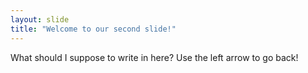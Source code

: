 ```yaml
---
layout: slide
title: "Welcome to our second slide!"
---
```

What should I suppose to write in here? 
Use the left arrow to go back!
